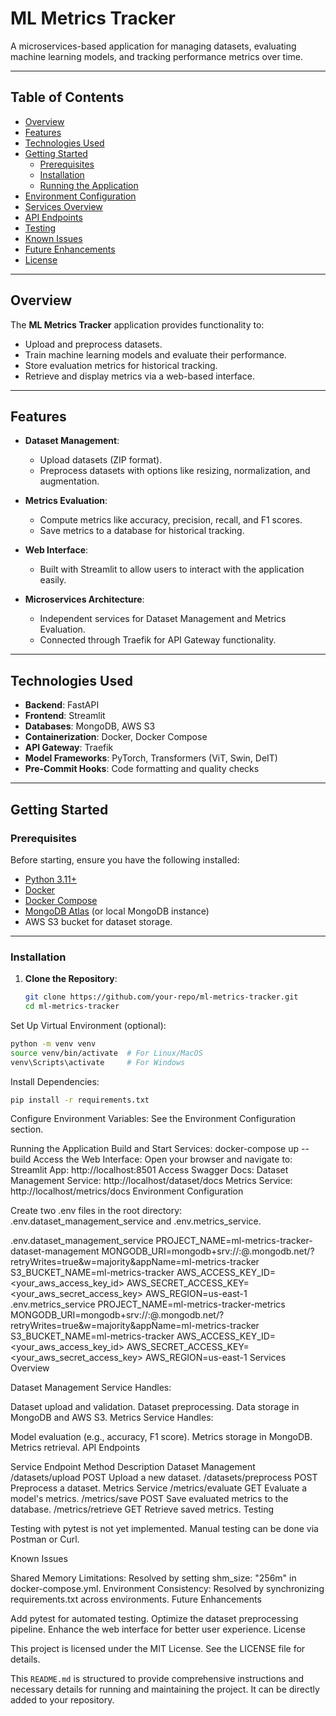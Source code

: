 # ML Metrics Tracker

A microservices-based application for managing datasets, evaluating machine learning models, and tracking performance metrics over time.

---

## Table of Contents

- [Overview](#overview)
- [Features](#features)
- [Technologies Used](#technologies-used)
- [Getting Started](#getting-started)
  - [Prerequisites](#prerequisites)
  - [Installation](#installation)
  - [Running the Application](#running-the-application)
- [Environment Configuration](#environment-configuration)
- [Services Overview](#services-overview)
- [API Endpoints](#api-endpoints)
- [Testing](#testing)
- [Known Issues](#known-issues)
- [Future Enhancements](#future-enhancements)
- [License](#license)

---

## Overview

The **ML Metrics Tracker** application provides functionality to:
- Upload and preprocess datasets.
- Train machine learning models and evaluate their performance.
- Store evaluation metrics for historical tracking.
- Retrieve and display metrics via a web-based interface.

---

## Features

- **Dataset Management**:
  - Upload datasets (ZIP format).
  - Preprocess datasets with options like resizing, normalization, and augmentation.

- **Metrics Evaluation**:
  - Compute metrics like accuracy, precision, recall, and F1 scores.
  - Save metrics to a database for historical tracking.
  
- **Web Interface**:
  - Built with Streamlit to allow users to interact with the application easily.

- **Microservices Architecture**:
  - Independent services for Dataset Management and Metrics Evaluation.
  - Connected through Traefik for API Gateway functionality.

---

## Technologies Used

- **Backend**: FastAPI
- **Frontend**: Streamlit
- **Databases**: MongoDB, AWS S3
- **Containerization**: Docker, Docker Compose
- **API Gateway**: Traefik
- **Model Frameworks**: PyTorch, Transformers (ViT, Swin, DeIT)
- **Pre-Commit Hooks**: Code formatting and quality checks

---

## Getting Started

### Prerequisites

Before starting, ensure you have the following installed:
- [Python 3.11+](https://www.python.org/downloads/)
- [Docker](https://www.docker.com/products/docker-desktop)
- [Docker Compose](https://docs.docker.com/compose/)
- [MongoDB Atlas](https://www.mongodb.com/cloud/atlas) (or local MongoDB instance)
- AWS S3 bucket for dataset storage.

---

### Installation

1. **Clone the Repository**:
   ```bash
   git clone https://github.com/your-repo/ml-metrics-tracker.git
   cd ml-metrics-tracker
   ```
Set Up Virtual Environment (optional):

```bash 
python -m venv venv
source venv/bin/activate  # For Linux/MacOS
venv\Scripts\activate     # For Windows
```
Install Dependencies:
```bash
pip install -r requirements.txt
```
Configure Environment Variables: See the Environment Configuration section.

Running the Application
Build and Start Services:
docker-compose up --build
Access the Web Interface: Open your browser and navigate to:
Streamlit App: http://localhost:8501
Access Swagger Docs:
Dataset Management Service: http://localhost/dataset/docs
Metrics Service: http://localhost/metrics/docs
Environment Configuration

Create two .env files in the root directory: .env.dataset_management_service and .env.metrics_service.

.env.dataset_management_service
PROJECT_NAME=ml-metrics-tracker-dataset-management
MONGODB_URI=mongodb+srv://<username>:<password>@<cluster>.mongodb.net/?retryWrites=true&w=majority&appName=ml-metrics-tracker
S3_BUCKET_NAME=ml-metrics-tracker
AWS_ACCESS_KEY_ID=<your_aws_access_key_id>
AWS_SECRET_ACCESS_KEY=<your_aws_secret_access_key>
AWS_REGION=us-east-1
.env.metrics_service
PROJECT_NAME=ml-metrics-tracker-metrics
MONGODB_URI=mongodb+srv://<username>:<password>@<cluster>.mongodb.net/?retryWrites=true&w=majority&appName=ml-metrics-tracker
S3_BUCKET_NAME=ml-metrics-tracker
AWS_ACCESS_KEY_ID=<your_aws_access_key_id>
AWS_SECRET_ACCESS_KEY=<your_aws_secret_access_key>
AWS_REGION=us-east-1
Services Overview

Dataset Management Service
Handles:

Dataset upload and validation.
Dataset preprocessing.
Data storage in MongoDB and AWS S3.
Metrics Service
Handles:

Model evaluation (e.g., accuracy, F1 score).
Metrics storage in MongoDB.
Metrics retrieval.
API Endpoints

Service	Endpoint	Method	Description
Dataset Management	/datasets/upload	POST	Upload a new dataset.
/datasets/preprocess	POST	Preprocess a dataset.
Metrics Service	/metrics/evaluate	GET	Evaluate a model's metrics.
/metrics/save	POST	Save evaluated metrics to the database.
/metrics/retrieve	GET	Retrieve saved metrics.
Testing

Testing with pytest is not yet implemented. Manual testing can be done via Postman or Curl.

Known Issues

Shared Memory Limitations: Resolved by setting shm_size: "256m" in docker-compose.yml.
Environment Consistency: Resolved by synchronizing requirements.txt across environments.
Future Enhancements

Add pytest for automated testing.
Optimize the dataset preprocessing pipeline.
Enhance the web interface for better user experience.
License

This project is licensed under the MIT License. See the LICENSE file for details.


This `README.md` is structured to provide comprehensive instructions and necessary details for running and maintaining the project. It can be directly added to your repository.